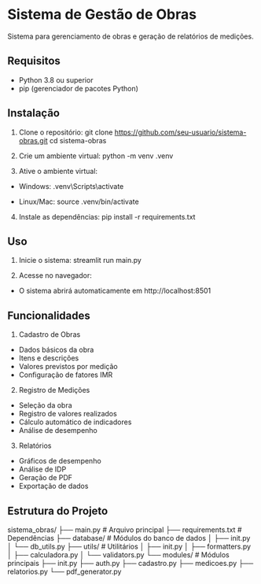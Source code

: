 # Sistema de Gestão de Obras

Sistema para gerenciamento de obras e geração de relatórios de medições.

## Requisitos

- Python 3.8 ou superior
- pip (gerenciador de pacotes Python)

## Instalação

1. Clone o repositório:
git clone https://github.com/seu-usuario/sistema-obras.git
cd sistema-obras

2. Crie um ambiente virtual:
python -m venv .venv

3. Ative o ambiente virtual:
- Windows:
.venv\Scripts\activate

- Linux/Mac:
source .venv/bin/activate

4. Instale as dependências:
pip install -r requirements.txt

## Uso

1. Inicie o sistema:
streamlit run main.py


2. Acesse no navegador:
- O sistema abrirá automaticamente em http://localhost:8501

## Funcionalidades

1. Cadastro de Obras
- Dados básicos da obra
- Itens e descrições
- Valores previstos por medição
- Configuração de fatores IMR

2. Registro de Medições
- Seleção da obra
- Registro de valores realizados
- Cálculo automático de indicadores
- Análise de desempenho

3. Relatórios
- Gráficos de desempenho
- Análise de IDP
- Geração de PDF
- Exportação de dados

## Estrutura do Projeto

sistema_obras/
├── main.py # Arquivo principal
├── requirements.txt # Dependências
├── database/ # Módulos do banco de dados
│ ├── init.py
│ └── db_utils.py
├── utils/ # Utilitários
│ ├── init.py
│ ├── formatters.py
│ ├── calculadora.py
│ └── validators.py
└── modules/ # Módulos principais
├── init.py
├── auth.py
├── cadastro.py
├── medicoes.py
├── relatorios.py
└── pdf_generator.py

